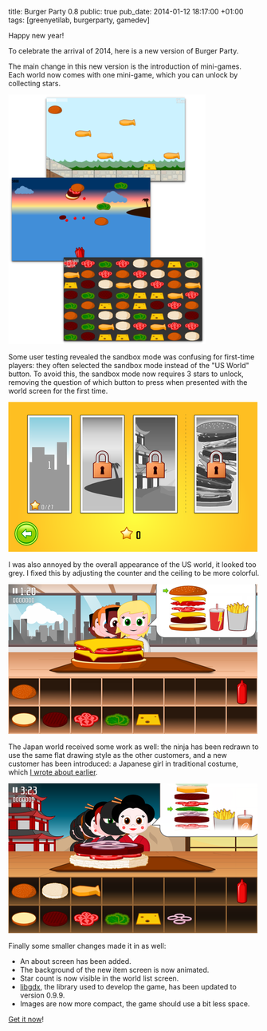 title: Burger Party 0.8
public: true
pub_date: 2014-01-12 18:17:00 +01:00
tags: [greenyetilab, burgerparty, gamedev]


Happy new year!

To celebrate the arrival of 2014, here is a new version of Burger Party.

The main change in this new version is the introduction of mini-games. Each world now comes with one mini-game, which you can unlock by collecting stars.

[![Mini games](/projects/burgerparty/0.8/thumb-minigames.png)](/projects/burgerparty/0.8/minigames.png)

Some user testing revealed the sandbox mode was confusing for first-time players: they often selected the sandbox mode instead of the "US World" button. To avoid this, the sandbox mode now requires 3 stars to unlock, removing the question of which button to press when presented with the world screen for the first time.

[![World Screen, first start](thumb-first-start.png)](first-start.png)

I was also annoyed by the overall appearance of the US world, it looked too grey. I fixed this by adjusting the counter and the ceiling to be more colorful.

[![More colorful counter](/projects/burgerparty/0.8/thumb-world-1.png)](/projects/burgerparty/0.8/world-1.png)

The Japan world received some work as well: the ninja has been redrawn to use the same flat drawing style as the other customers, and a new customer has been introduced: a Japanese girl in traditional costume, which [I wrote about earlier](/2013/japanese-girl).

[![Japanese girl](/projects/burgerparty/0.8/thumb-world-3.png)](/projects/burgerparty/0.8/world-3.png)

Finally some smaller changes made it in as well:

- An about screen has been added.
- The background of the new item screen is now animated.
- Star count is now visible in the world list screen.
- [libgdx][], the library used to develop the game, has been updated to version 0.9.9.
- Images are now more compact, the game should use a bit less space.

[Get it now](/projects/burgerparty/)!

[libgdx]: http://libgdx.badlogicgames.com/
